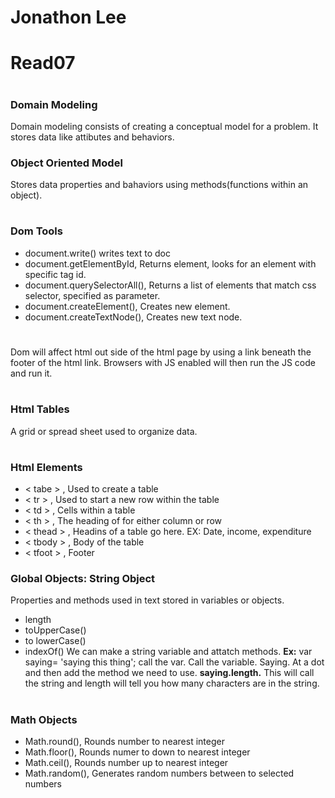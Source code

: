 # Jonathon Lee
# Read07
# 
### Domain Modeling
Domain modeling consists of creating a conceptual model for a problem. It stores data like attibutes and behaviors. 

### Object Oriented Model
Stores data properties and bahaviors using methods(functions within an object).
#
### Dom Tools
- document.write() writes text to doc
- document.getElementById, Returns element, looks for an element with specific tag id.
- document.querySelectorAll(), Returns a list of elements that match css selector, specified as parameter.
- document.createElement(), Creates new element.
- document.createTextNode(), Creates new text node.
#
Dom will affect html out side of the html page by using a link beneath the footer of the html link. Browsers with JS enabled will then run the JS code and run it.
#
### Html Tables
A grid or spread sheet used to organize data. 
#
### Html Elements
- < tabe > , Used to create a table
- < tr > , Used to start a new row within the table
- < td > , Cells within a table
- < th > , The heading of for either column or row
- < thead > , Headins of a table go here. EX: Date, income, expenditure
- < tbody > , Body of the table
- < tfoot > , Footer

### Global Objects: String Object
Properties and methods used in text stored in variables or objects.
- length
- toUpperCase()
- to lowerCase()
- indexOf()
We can make a string variable and attatch methods.
**Ex:** var saying= 'saying this thing'; call the var. Call the variable. Saying. At a dot and then add the method we need to use. **saying.length.** This will call the string and length will tell you how many characters are in the string.
#
### Math Objects
- Math.round(), Rounds number to nearest integer
- Math.floor(), Rounds numer to down to nearest integer
- Math.ceil(), Rounds number up to nearest integer
- Math.random(), Generates random numbers between to selected numbers
#

